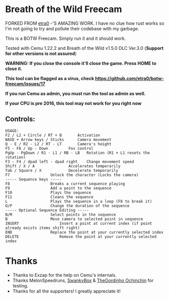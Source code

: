 # Breath of the Wild Freecam

FORKED FROM [etra0](https://github.com/etra0/botw-freecam) -'S AMAZING WORK. I have no clue how rust works so I'm not going to try and pollute their codebase with my garbage.

This is a BOTW Freecam. Simply run it and it should work.

Tested with Cemu 1.22.2 and Breath of the Wild v1.5.0 DLC Ver.3.0 (**Support for other versions is not assured**)

**WARNING: If you close the console it'll close the game. Press HOME to close it.**

**This tool can be flagged as a virus, check https://github.com/etra0/botw-freecam/issues/17**

**If you run Cemu as admin, you **must** run the tool as admin as well.**

**If your CPU is pre 2016, this tool may not work for you right now**

## Controls:
```
USAGE:
F2 / L2 + Circle / RT + B		Activation
WASD + Arrow keys / Sticks		Camera movement
Q - E / R2 - L2 / RT - LT		Camera's height
F5 - F6 / Up - Down			Fov control
PgUp - PgDown / R1 - L1 / RB - LB	Rotation (R1 + L1 resets the rotation)
F3 - F4 / dpad left - dpad right	Change movement speed
Shift / X / A				Accelerates temporarily
Tab / Square / X			Decelerate temporarily
F7					Unlock the character (Locks the camera)
----- Sequence keys -----
F8					Breaks a current sequence playing
F9					Add a point to the sequence
F10					Plays the sequence
F11					Cleans the sequence
L					Plays the sequence in a loop (F8 to break it)
O/P					Change the duration of the sequence
----- Optional Sequence Editing -----
N/M					Select points in the sequence
B					Move camera to selected point in sequence
INSERT					Insert a point at current index (if point already exists items shift right)
END					Replace the point at your currently selected index
DELETE					Remove the point at your currently selected index
```

# Thanks
* Thanks to Exzap for the help on Cemu's internals.
* Thanks MelonSpeedruns, [SwankyBox](https://www.youtube.com/user/SwankyBox) & [TheGordinho Ochinchin](https://github.com/TheGordinho) for testing.
* Thanks for all the supporters! I greatly appreciate it!
